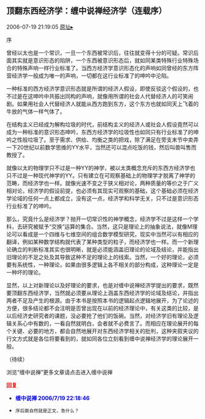 ## 顶翻东西经济学：缠中说禅经济学（连载序）
2006-07-19 21:19:05
[原址▸](http://www.fxgan.com/chan_time/2006_07_12/276.htm)



 


 


 


 


  序


 


  曾经以太也是一个常识，一旦一个东西被常识后，往往就变得十分的可疑。常识后面其实就是意识形态的陷阱，一个东西被意识形态后，就如同某类特殊行业特殊场合的特殊声响一样行业标准了。当西方经济学意识形态化的声响如同曾经的东方阵营经济学一般成为唯一的声响，一切都在这行业标准了的呻吟中沦陷。


 


  一种标准的西方经济学意识形态就是所谓的经济人假设，即使反驳这个假设的，也不过是在这呻吟中共振出同构的声响，就像用所谓的社会人代替经济人的可笑闹剧。如果用社会人代替经济人就能从西方跑到东方，这个东方也就如同天上飞着的牛放的气体一样气体了。


 


  在结构主义已经成为解构垃圾的时代，前结构主义的经济人或社会人假设竟然可以成为一种标准的意识形态呻吟，东西方经济学的垃圾性也如同只有行业标准了的呻吟之性般垃圾了。至于需求、供给、均衡之类的把戏，除了满足在旁支末节中卖弄一下20世纪以前数学思维的YY水平，当然还可以混点吃饭的钱，然后叫兽叫售而教授了。


 


  就像以太的物理学只不过是一种YY的神学，被以太类概念充斥的东西方经济学也只不过是一种现代神学的YY。只有建立在可观察基础上的物理学才脱离了神学的范畴，而经济学也一样。就像光速不变之于狭义相对论，两种质量的等价之于广义相对论，经济学的假设前提，也必须有其现实可观察的基础，这个基础必须在经济学论域的任何一点上都成立，没有这一点，经济学和科学无关，只不过是意识形态行业标准了的呻吟。


 


  那么，究竟什么是经济学？抛开一切常识性的神学概念，经济学不过是这样一个学科，去研究被赋予“交换”运算的集合。当然，这只是理论上的抽象说法，就像M理论可以看成是一个四维与七维空间的组合数学模型研究，现实中当然可以有相应的翻译，例如某种数学结构就代表了某种类型的粒子，而经济学也一样。而一个新理论确立的判断标准其实也很明晰，就是必须能涵盖旧理论的论域及结论，并能指出旧理论的不足之处及其导致这种不足的理论上的线索。当然，一个好的理论，必须要有系统性，一种理论，如果由很多逻辑上各不相关的部分构成，这种理论一定是一种坏的理论。


 


  显然，以上对新理论以及好理论的要求，也是对缠中说禅经济学提出的要求，既然要顶翻东西经济学，当然就必须要从理论上涵盖东西经济学的论域及结论，并指出两者不足及产生的根源。由于本书是按照本书的逻辑起点逻辑地展开，为了论述的方便，很多结论都不会注明是否曾出现在以前的经济理论中，有关这类的比较，是以后经济史研究者的课题，没必要抢了他们的饭碗。当然，对经济学旧有理论及逻辑关系心中有数的，一看自然就明白，会者就不必费言了。而相应在理论展开的每个关键、必要的地方，都会自然地展开对东西经济学相关的批判，这种夹叙夹议的行文方式就是各位将要看到的，就如同各位立刻看到缠中说禅经济学的理论展开一般。


 


 （待续）


 


 


 浏览“缠中说禅”更多文章请点击进入缠中说禅





<font color='red'>**回复**</font>


- **<font color='blue'>缠中说禅 2006/7/19 22:18:46</font>**
- ```
  序后面自然就是正文，急什么？
  ```
